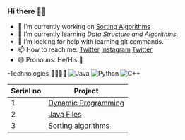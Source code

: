 ### Hi there 👋👋


- 🔭 I’m currently working on <a href = "https://github.com/tusharjain01/SortingAlgorithms">Sorting Algorithms</a>
- 🌱 I’m currently learning *Data Structure and Algorithms*.
- 🤔 I’m looking for help with learning git commands.
- 📫 How to reach me: 
<a class = "btn-tweet" href="https://github.com/tusharjain01?tab=repositories"> Twitter</a> 
<a class = "btn-instagram" href="https://www.instagram.com/itsmetusharjain/">Instagram</a>
<a class = "btn-twitter" href="https://twitter.com/iamtusharjain1">Twitter</a> 
- 😄 Pronouns: He/His 👦

-Technologies 🐱‍💻👩‍💻
![Java](https://img.shields.io/badge/-java-E34A86?style=flat-square&logo=java)
![Python](https://img.shields.io/badge/-Python-black?style=flat-square&logo=Python)
![C++](https://img.shields.io/badge/-C++-00599C?style=flat-square&logo=c)

| Serial no | Project |
| --------- | ------- | 
| 1 | <a href = "https://github.com/tusharjain01/DynamicProgramming"> Dynamic Programming </a> |
| 2 | <a href = "https://github.com/tusharjain01/Java-Files"> Java Files </a> |
| 3 | <a href = "https://github.com/tusharjain01/SortingAlgorithms"> Sorting algorithms </a> | 


